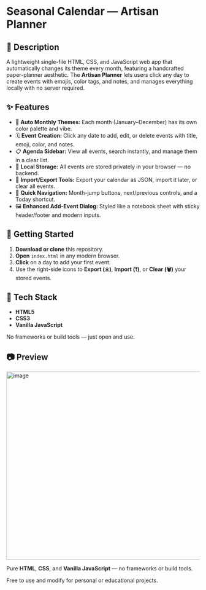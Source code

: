 # Seasonal Calendar — Artisan Planner

## 📝 Description

A lightweight single-file HTML, CSS, and JavaScript web app that automatically changes its theme every month, featuring a handcrafted paper-planner aesthetic. The **Artisan Planner** lets users click any day to create events with emojis, color tags, and notes, and manages everything locally with no server required.

## ✨ Features

* 🎨 **Auto Monthly Themes:** Each month (January–December) has its own color palette and vibe.
* 🗓️ **Event Creation:** Click any date to add, edit, or delete events with title, emoji, color, and notes.
* 📋 **Agenda Sidebar:** View all events, search instantly, and manage them in a clear list.
* 💾 **Local Storage:** All events are stored privately in your browser — no backend.
* 🔄 **Import/Export Tools:** Export your calendar as JSON, import it later, or clear all events.
* 🧭 **Quick Navigation:** Month-jump buttons, next/previous controls, and a Today shortcut.
* 🖼️ **Enhanced Add-Event Dialog:** Styled like a notebook sheet with sticky header/footer and modern inputs.

## 🚀 Getting Started

1. **Download or clone** this repository.
2. **Open** `index.html` in any modern browser.
3. **Click** on a day to add your first event.
4. Use the right-side icons to **Export (⤓)**, **Import (⤒)**, or **Clear (🗑️)** your stored events.

## 🧩 Tech Stack

* **HTML5**
* **CSS3**
* **Vanilla JavaScript**

No frameworks or build tools — just open and use.

## 📷 Preview

<img width="943" height="490" alt="image" src="https://github.com/user-attachments/assets/c9476baf-845a-45cd-8b8d-7d55eca44424" />

Pure **HTML**, **CSS**, and **Vanilla JavaScript** — no frameworks or build tools.

Free to use and modify for personal or educational projects.
